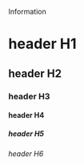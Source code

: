 Information

# header H1
## header H2
### header H3
#### header H4
##### header H5
###### header H6
